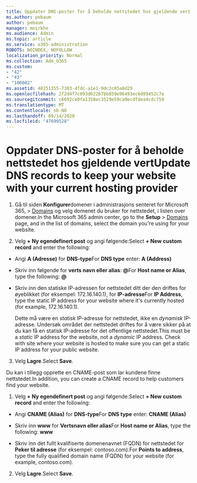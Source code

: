 ```yaml
---
title: Oppdater DNS-poster for å beholde nettstedet hos gjeldende vert
ms.author: pebaum
author: pebaum
manager: mnirkhe
ms.audience: Admin
ms.topic: article
ms.service: o365-administration
ROBOTS: NOINDEX, NOFOLLOW
localization_priority: Normal
ms.collection: Adm_O365
ms.custom:
- "42"
- "43"
- "100002"
ms.assetid: 48251355-7383-4fdc-a1e1-9dc2c85a8d29
ms.openlocfilehash: 2f2d4f7c093d62267bb859e96493ec6d09452c7e
ms.sourcegitcommit: c6692ce0fa1358ec3529e59ca0ecdfdea4cdc759
ms.translationtype: MT
ms.contentlocale: nb-NO
ms.lasthandoff: 09/14/2020
ms.locfileid: "47699528"
---
```

# <a name="update-dns-records-to-keep-your-website-with-your-current-hosting-provider"></a><span data-ttu-id="37c6a-102">Oppdater DNS-poster for å beholde nettstedet hos gjeldende vert</span><span class="sxs-lookup"><span data-stu-id="37c6a-102">Update DNS records to keep your website with your current hosting provider</span></span>

1. <span data-ttu-id="37c6a-103">Gå til siden **Konfigurer**domener i administrasjons senteret for Microsoft 365,  >  [Domains](https://portal.office.com/adminportal/home#/Domains) og velg domenet du bruker for nettstedet, i listen over domener.</span><span class="sxs-lookup"><span data-stu-id="37c6a-103">In the Microsoft 365 admin center, go to the **Setup** > [Domains](https://portal.office.com/adminportal/home#/Domains) page, and in the list of domains, select the domain you're using for your website.</span></span>

2. <span data-ttu-id="37c6a-104">Velg **+ Ny egendefinert post** og angi følgende:</span><span class="sxs-lookup"><span data-stu-id="37c6a-104">Select **+ New custom record** and enter the following:</span></span>

  - <span data-ttu-id="37c6a-105">Angi **A (Adresse)** for **DNS-type**</span><span class="sxs-lookup"><span data-stu-id="37c6a-105">For **DNS type** enter: **A (Address)**</span></span>

  - <span data-ttu-id="37c6a-106">Skriv inn følgende for **verts navn eller alias**: **@**</span><span class="sxs-lookup"><span data-stu-id="37c6a-106">For **Host name or Alias**, type the following: **@**</span></span>

  - <span data-ttu-id="37c6a-107">Skriv inn den statiske IP-adressen for nettstedet ditt der den driftes for øyeblikket (for eksempel: 172.16.140.1), for **IP-adresse**</span><span class="sxs-lookup"><span data-stu-id="37c6a-107">For **IP Address**, type the static IP address for your website where it's currently hosted (for example, 172.16.140.1).</span></span>

    <span data-ttu-id="37c6a-p101">Dette må være en  *statisk*  IP-adresse for nettstedet, ikke en  *dynamisk*  IP-adresse. Undersøk området der nettstedet driftes for å være sikker på at du kan få en statisk IP-adresse for det offentlige nettstedet.</span><span class="sxs-lookup"><span data-stu-id="37c6a-p101">This must be a  *static*  IP address for the website, not a  *dynamic*  IP address. Check with site where your website is hosted to make sure you can get a static IP address for your public website.</span></span>

3. <span data-ttu-id="37c6a-110">Velg **Lagre**.</span><span class="sxs-lookup"><span data-stu-id="37c6a-110">Select **Save**.</span></span>

<span data-ttu-id="37c6a-111">Du kan i tillegg opprette en CNAME-post som lar kundene finne nettstedet.</span><span class="sxs-lookup"><span data-stu-id="37c6a-111">In addition, you can create a CNAME record to help customers find your website.</span></span>
  
1. <span data-ttu-id="37c6a-112">Velg **+ Ny egendefinert post** og angi følgende:</span><span class="sxs-lookup"><span data-stu-id="37c6a-112">Select **+ New custom record** and enter the following:</span></span>

  - <span data-ttu-id="37c6a-113">Angi **CNAME (Alias)** for **DNS-type**</span><span class="sxs-lookup"><span data-stu-id="37c6a-113">For **DNS type** enter: **CNAME (Alias)**</span></span>

  - <span data-ttu-id="37c6a-114">Skriv inn **www** for **Vertsnavn eller alias**</span><span class="sxs-lookup"><span data-stu-id="37c6a-114">For **Host name or Alias**, type the following: **www**</span></span>

  - <span data-ttu-id="37c6a-115">Skriv inn det fullt kvalifiserte domenenavnet (FQDN) for nettstedet for **Peker til adresse** (for eksempel: contoso.com).</span><span class="sxs-lookup"><span data-stu-id="37c6a-115">For **Points to address**, type the fully qualified domain name (FQDN) for your website (for example, contoso.com).</span></span>

2. <span data-ttu-id="37c6a-116">Velg **Lagre**.</span><span class="sxs-lookup"><span data-stu-id="37c6a-116">Select **Save**.</span></span>
